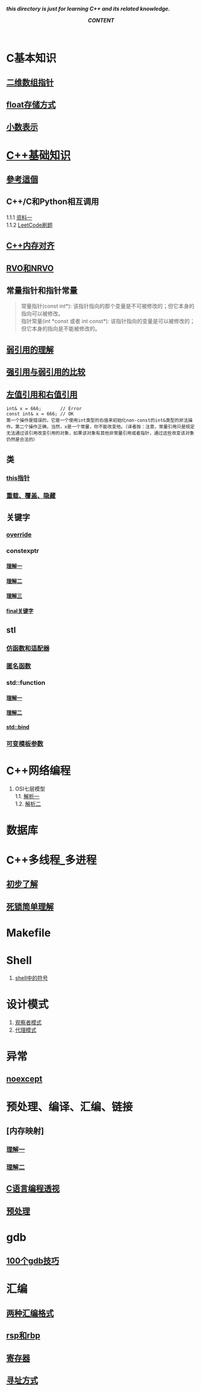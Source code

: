 ***this directory is just for learning C++ and its related knowledge.*** </br>

***<p align="center"> CONTENT </p>*** </br>

# C基本知识
## [二维数组指针](https://blog.csdn.net/nice__xixi/article/details/82081595) </br>
## [float存储方式](http://blog.sina.com.cn/s/blog_973657a00102x2do.html) <br>
## [小数表示](https://blog.csdn.net/github_33873969/article/details/78040129) <br>


# [C++基础知识](https://www.runoob.com/cplusplus/cpp-tutorial.html) </br>
## [參考這個](https://github.com/huihut/interview#-cc) </br>
## C++/C和Python相互调用</br>
1.1.1 [资料一](https://cloud.tencent.com/developer/article/1174629)</br>
1.1.2 [LeetCode刷题](../LeetcodeLearn)</br>

## [C++内存对齐](https://www.cnblogs.com/zhao-zongsheng/p/9099603.html)</br>
## [RVO和NRVO](https://www.cnblogs.com/xkfz007/articles/2506022.html) </br>
## 常量指针和指针常量
> 常量指针(const int\*): 该指针指向的那个变量是不可被修改的；但它本身的指向可以被修改。</br>
> 指针常量(int \*const 或者 int const\*): 该指针指向的变量是可以被修改的；但它本身的指向是不能被修改的。</br>

## [弱引用的理解](https://www.cnblogs.com/fengc5/p/5316670.html)</br>
## [强引用与弱引用的比较](https://blog.csdn.net/Sun960705/article/details/79099533)</br>
## [左值引用和右值引用](https://www.cnblogs.com/KaiMing-Prince/p/9741393.html) </br>
```
int& x = 666;       // Error
const int& x = 666; // OK
第一个操作是错误的，它是一个使用int类型的右值来初始化non-const的int&类型的非法操作。第二个操作正确，当然，x是一个常量，你不能改变他。（译者按：注意，常量引用只是规定无法通过该引用改变引用的对象，如果该对象有其他非常量引用或者指针，通过这些改变该对象仍然是合法的）
```

## 类</br>
### [this指针](https://www.cnblogs.com/Star-Lit/p/8623050.html)</br>
### [重载、覆盖、隐藏](https://www.cnblogs.com/ZY-Dream/p/10068993.html) </br>
## 关键字 </br>
### [override](https://blog.csdn.net/jolin678/article/details/63695023) </br>
### constexptr
#### [理解一]( https://www.cnblogs.com/fushi/p/7792257.html)</br>
#### [理解二](https://blog.csdn.net/u012453032/article/details/79485251)</br>
#### [理解三](https://www.jianshu.com/p/a809eae05ad8)</br>
#### [final关键字](https://blog.csdn.net/u012333003/article/details/28696521) </br>



## stl<br>
### [仿函数和适配器](https://blog.csdn.net/coolwriter/article/details/81533226)</br>
### [匿名函数](https://www.cnblogs.com/findumars/p/8062299.html；https://blog.csdn.net/alex1997222/article/details/81154026)</br>
### std::function
#### [理解一](https://www.cnblogs.com/diegodu/p/6180350.html) </br>
#### [理解二](https://www.cnblogs.com/ph829/p/5162179.html)</br>
#### [std::bind](https://www.jianshu.com/p/621fc81a1dc1)</br>
### [可变模板参数](https://www.cnblogs.com/5iedu/p/7787302.html)</br>


# C++网络编程</br>
1. OSI七层模型</br>
    1.1. [解析一](https://blog.csdn.net/qq\_16093323/article/details/79582554)</br>
    1.2. [解析二](https://blog.csdn.net/taotongning/article/details/81352985)</br>


# 数据库</br>


# C++多线程\_多进程</br>
## [初步了解](https://segmentfault.com/u/zhuyuqing)</br>
## [死锁简单理解](https://www.cnblogs.com/eilearn/p/9414962.html)</br>


# Makefile</br>


# Shell </br>
1. [shell中的符号](https://www.jb51.net/article/120595.htm)</br>


# 设计模式 </br>
1. [观察者模式](https://www.jianshu.com/p/4b0aee15cdb8)</br>
2. [代理模式](https://blog.csdn.net/a369189453/article/details/81275740)</br>


# 异常</br>
## [noexcept](https://www.cnblogs.com/sword03/p/10020344.html)</br>


# 预处理、编译、汇编、链接</br>
## [内存映射]   
### [理解一](https://www.bookstack.cn/read/think-os-zh/ch3.md)   
### [理解二](https://blog.csdn.net/williamgavin/article/details/83240402)    
## [C语言编程透视](https://www.bookstack.cn/read/open-c-book/zh-chapters-02-chapter2.markdown#toc\_27212\_14734\_2)
## [预处理](./程序怎么运行的/README.md)</br>


# gdb<br>
## [100个gdb技巧](https://www.kancloud.cn/itfanr/i-100-gdb-tips/81888)</br>


# 汇编   
## [两种汇编格式](https://www.ibm.com/developerworks/cn/linux/l-assembly/index.html)   
## [rsp和rbp](https://zhuanlan.zhihu.com/p/27339191)   
## [寄存器](https://www.jianshu.com/p/57128e477efb)   
## [寻址方式](https://www.hadoop1024.com/2018/12/16/assembly-language-chapter03/)   
